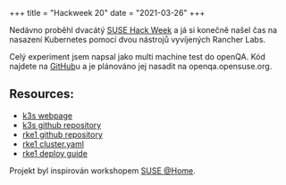 +++
title = "Hackweek 20"
date = "2021-03-26"
+++

Nedávno proběhl dvacátý [SUSE Hack Week](https://hackweek.suse.com)
a já si konečně našel čas na nasazení Kubernetes pomocí dvou nástrojů
vyvíjených Rancher Labs.

Celý experiment jsem napsal jako multi machine test do openQA. Kód
najdete na [GitHub]u a je plánováno jej nasadit na openqa.opensuse.org.

<!--more-->

## Resources:
 * [k3s webpage](https://k3s.io/)
 * [k3s github repository](https://github.com/k3s-io/k3s)
 * [rke1 github repository](https://github.com/rancher/rke)
 * [rke1 cluster.yaml](https://rancher.com/docs/rke/latest/en/example-yamls/#minimal-cluster-yml-example)
 * [rke1 deploy guide](https://rancher.com/docs/rke/latest/en/installation/#prepare-the-nodes-for-the-kubernetes-cluster)

Projekt byl inspirován workshopem [SUSE @Home].

[SUSE @Home]: https://github.com/SUSE/suse-at-home
[experiment]: https://hackweek.suse.com/20/projects/create-openqa-multimachine-tests-for-deploying-kubernetes-on-tumbleweed-using-both-k3s-and-rke1
[GitHub]: https://github.com/os-autoinst/os-autoinst-distri-opensuse/pull/12200
